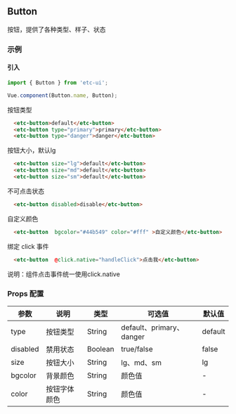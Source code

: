 ## Button

按钮，提供了各种类型、样子、状态

### 示例
#### 引入
```js
import { Button } from 'etc-ui';

Vue.component(Button.name, Button);
```
按钮类型
```html
  <etc-button>default</etc-button>
  <etc-button type="primary">primary</etc-button>
  <etc-button type="danger">danger</etc-button>

```

按钮大小，默认lg

```html
  <etc-button size="lg">default</etc-button>
  <etc-button size="md">default</etc-button>
  <etc-button size="sm">default</etc-button>
```



不可点击状态
```html
  <etc-button disabled>disable</etc-button>
```


自定义颜色
```html
  <etc-button  bgcolor="#44b549" color="#fff" >自定义颜色</etc-button>
```

绑定 click 事件
```html
  <etc-button  @click.native="handleClick">点击我</etc-button>

```

说明：组件点击事件统一使用click.native

### Props 配置

| 参数 | 说明 | 类型 | 可选值 | 默认值 |
| - | - | - | - | - |
| type | 按钮类型 | String | default、primary、danger | default |
| disabled | 禁用状态 | Boolean | true/false | false |
| size | 按钮大小 | String | lg、md、sm | lg |
| bgcolor | 背景颜色 | String | 颜色值 | - |
| color | 按钮字体颜色 | String | 颜色值 | - |
